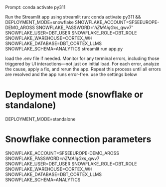 Prompt:
conda activate py311

Run the Streamlit app using streamlit run:
conda activate py311 && DEPLOYMENT_MODE=snowflake SNOWFLAKE_ACCOUNT=SFSEEUROPE-DEMO_AROSS SNOWFLAKE_PASSWORD='*hZMAiqGx*s_qwv7' SNOWFLAKE_USER=DBT_USER SNOWFLAKE_ROLE=DBT_ROLE SNOWFLAKE_WAREHOUSE=CORTEX_WH SNOWFLAKE_DATABASE=DBT_CORTEX_LLMS SNOWFLAKE_SCHEMA=ANALYTICS streamlit run app.py

load the .env file if needed. Monitor for any terminal errors, including those triggered by UI interactions—not just on initial load. For each error, analyze the cause, apply a fix, and rerun the app. Repeat this process until all errors are resolved and the app runs error-free. use the settings below

# Deployment mode (snowflake or standalone)
DEPLOYMENT_MODE=standalone
# Snowflake connection parameters
SNOWFLAKE_ACCOUNT=SFSEEUROPE-DEMO_AROSS
SNOWFLAKE_PASSWORD=*hZMAiqGx*s_qwv7
SNOWFLAKE_USER=DBT_USER
SNOWFLAKE_ROLE=DBT_ROLE
SNOWFLAKE_WAREHOUSE=CORTEX_WH
SNOWFLAKE_DATABASE=DBT_CORTEX_LLMS
SNOWFLAKE_SCHEMA=ANALYTICS
